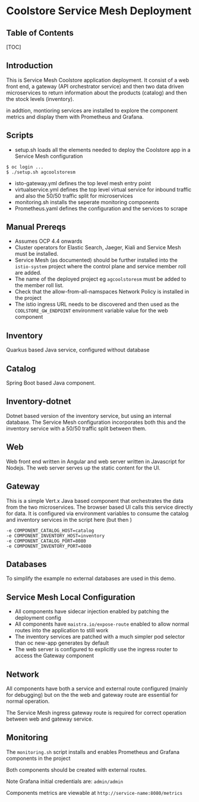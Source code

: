
Coolstore Service Mesh Deployment
===

## Table of Contents

[TOC]

## Introduction

This is Service Mesh Coolstore application deployment. It consist of a web front end, a gateway (API orchestrator service) and then two data driven microservices to return information about the products (catalog) and then the stock levels (inventory).

in addtion, montioring services are installed to explore the component metrics and display them with Prometheus and Grafana.

## Scripts

* setup.sh loads all the elements needed to deploy the Coolstore app in a Service Mesh configuration
``` 
$ oc login ...
$ ./setup.sh agcoolstoresm
```
* isto-gateway.yml defines the top level mesh entry point
* virtualservice.yml defines the top level virtual service for inbound traffic and also the 50/50 traffic split for microservices
* monitoring.sh installs the seperate monitoring components
* Prometheus.yaml defines the configuration and the services to scrape


## Manual Prereqs

* Assumes OCP 4.4 onwards
* Cluster operators for Elastic Search, Jaeger, Kiali and Service Mesh must be installed.
* Service Mesh (as documented) should be further installed into the `istio-system` project where the control plane and service member roll are added.
* The name of the deployed project eg `agcoolstoresm` must be added to the member roll list.
* Check that the allow-from-all-namspaces Network Policy is installed in the project
* The istio ingress URL needs to be discovered and then used as the `COOLSTORE_GW_ENDPOINT` environment variable value for the web component

## Inventory
Quarkus based Java service, configured without database

## Catalog
Spring Boot based Java component.

## Inventory-dotnet
Dotnet based version of the inventory service, but using an internal database. The Service Mesh configuration incorporates both this and the inventory service with a 50/50 traffic split between them.

## Web
Web front end written in Angular and web server written in Javascript for Nodejs. The web server serves up the static content for the UI.

## Gateway
This is a simple Vert.x Java based component that orchestrates the data from the two microservices. The browser based UI calls this service directly for data. It is configured via environment variables to consume the catalog and inventory services in the script here (but then )

```
-e COMPONENT_CATALOG_HOST=catalog 
-e COMPONENT_INVENTORY_HOST=inventory 
-e COMPONENT_CATALOG_PORT=8080 
-e COMPONENT_INVENTORY_PORT=8080
```

## Databases

To simplify the example no external databases are used in this demo.

## Service Mesh Local Configuration
* All components have sidecar injection enabled by patching the deployment config
* All components have `maistra.io/expose-route` enabled to allow normal routes into the application to still work
* The inventory services are patched with a much simpler pod selector than oc new-app generates by default
* The web server is configured to explicitly use the ingress router to access the Gateway component

## Network

All components have both a service and external route configured (mainly for debugging) but on the the web and gateway route are essential for normal operation. 

The Service Mesh ingress gateway route is required for correct operation between web and gateway service.

## Monitoring
The `monitoring.sh` script installs and enables Prometheus and Grafana components in the project

Both components should be created with external routes.

Note Grafana initial credentials are: `admin/admin`

Components metrics are viewable at `http://service-name:8080/metrics`


